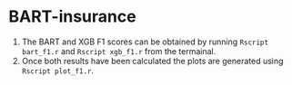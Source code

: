 # BART-insurance

1. The BART and XGB F1 scores can be obtained by running ```Rscript bart_f1.r``` and ```Rscript xgb_f1.r```  from the termainal.
2. Once both results have been calculated the plots are generated using ```Rscript plot_f1.r```.
